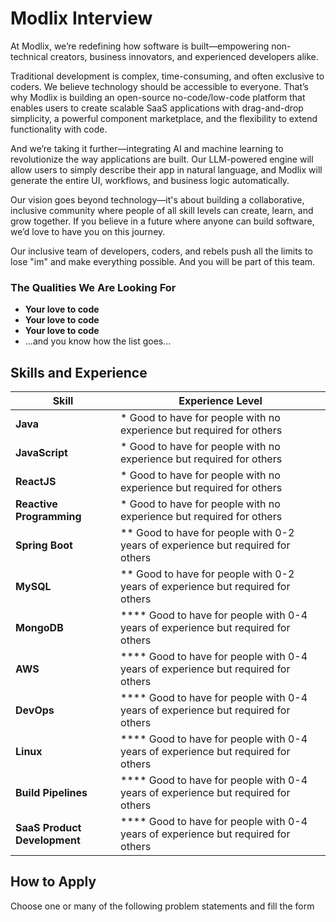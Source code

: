 # Modlix Interview

At Modlix, we’re redefining how software is built—empowering non-technical creators, business innovators, and experienced developers alike.  

Traditional development is complex, time-consuming, and often exclusive to coders. We believe technology should be accessible to everyone. That’s why Modlix is building an open-source no-code/low-code platform that enables users to create scalable SaaS applications with drag-and-drop simplicity, a powerful component marketplace, and the flexibility to extend functionality with code.  

And we’re taking it further—integrating AI and machine learning to revolutionize the way applications are built. Our LLM-powered engine will allow users to simply describe their app in natural language, and Modlix will generate the entire UI, workflows, and business logic automatically.  

Our vision goes beyond technology—it's about building a collaborative, inclusive community where people of all skill levels can create, learn, and grow together. If you believe in a future where anyone can build software, we’d love to have you on this journey.  

Our inclusive team of developers, coders, and rebels push all the limits to lose "im" and make everything possible. And you will be part of this team.  

### The Qualities We Are Looking For

- **Your love to code**  
- **Your love to code**  
- **Your love to code**  
- ...and you know how the list goes...  

## Skills and Experience

| Skill | Experience Level |
|-------|----------------|
| **Java** | * Good to have for people with no experience but required for others |
| **JavaScript** | * Good to have for people with no experience but required for others |
| **ReactJS** | * Good to have for people with no experience but required for others |
| **Reactive Programming** | * Good to have for people with no experience but required for others |
| **Spring Boot** | ** Good to have for people with 0-2 years of experience but required for others |
| **MySQL** | ** Good to have for people with 0-2 years of experience but required for others |
| **MongoDB** | **** Good to have for people with 0-4 years of experience but required for others |
| **AWS** | **** Good to have for people with 0-4 years of experience but required for others |
| **DevOps** | **** Good to have for people with 0-4 years of experience but required for others |
| **Linux** | **** Good to have for people with 0-4 years of experience but required for others |
| **Build Pipelines** | **** Good to have for people with 0-4 years of experience but required for others |
| **SaaS Product Development** | **** Good to have for people with 0-4 years of experience but required for others |

## How to Apply

Choose one or many of the following problem statements and fill the form 

